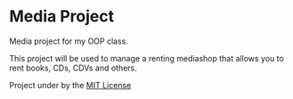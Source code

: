 # Media Project 
Media project for my OOP class.

This project will be used to manage a renting mediashop that allows you to rent books, CDs, CDVs and others. 


Project under by the [MIT License](https://opensource.org/licenses/MIT)
